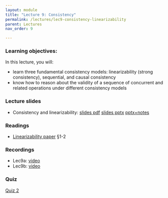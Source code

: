 ```yaml
---
layout: module
title: "Lecture 9: Consistency"
permalink: /lectures/lec9-consistency-linearizability
parent: Lectures
nav_order: 9

---
```


### Learning objectives:
In this lecture, you will:

* learn three fundamental consistency models: linearizability (strong consistency), sequential, and causal consistency
* know how to reason about the validity of a sequence of concurrent and related operations under different consistency models


### Lecture slides

* Consistency and linearizability: [slides pdf](/cs4740-fall24/assets/docs/lec9-consistency-linearizability.pdf) [slides pptx](/cs4740-fall24/assets/docs/lec9-consistency-linearizability.pptx) [pptx+notes](/cs4740-fall24/assets/docs/lec9-consistency-linearizability+notes.pdf)


### Readings

* [Linearizability paper](https://dl.acm.org/doi/10.1145/78969.78972) §1-2  


### Recordings

* Lec9a: [video](https://edstem.org/us/courses/65103/discussion/5387639)
* Lec9b: [video](https://edstem.org/us/courses/65103/discussion/5412986)


### Quiz

<a href="https://forms.gle/LU6QFzN1fjj1dWyM6">Quiz 2</a>


